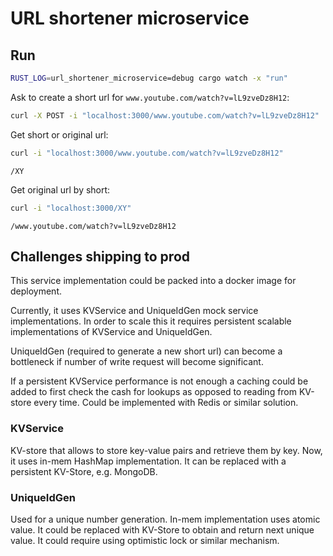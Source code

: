 # URL shortener microservice

## Run

```bash
RUST_LOG=url_shortener_microservice=debug cargo watch -x "run"
```

Ask to create a short url for `www.youtube.com/watch?v=lL9zveDz8H12`:

```bash
curl -X POST -i "localhost:3000/www.youtube.com/watch?v=lL9zveDz8H12"
```

Get short or original url:

```bash
curl -i "localhost:3000/www.youtube.com/watch?v=lL9zveDz8H12"
```

```
/XY
```


Get original url by short:

```bash
curl -i "localhost:3000/XY"
 ```

```
/www.youtube.com/watch?v=lL9zveDz8H12
```


## Challenges shipping to prod

This service implementation could be packed into a docker image for deployment.

Currently, it uses KVService and UniqueIdGen mock service implementations.
In order to scale this it requires persistent scalable implementations of KVService and UniqueIdGen.

UniqueIdGen (required to generate a new short url) can become a bottleneck if number of write request will become significant.

If a persistent KVService performance is not enough a caching could be added to first check the cash for lookups as opposed to reading from KV-store every time. Could be implemented with Redis or similar solution.


### KVService

KV-store that allows to store key-value pairs and retrieve them by key.
Now, it uses in-mem HashMap implementation. It can be replaced with a persistent KV-Store, e.g. MongoDB.


### UniqueIdGen

Used for a unique number generation. 
In-mem implementation uses atomic value. 
It could be replaced with KV-Store to obtain and return next unique value. It could require using optimistic lock or similar mechanism.
